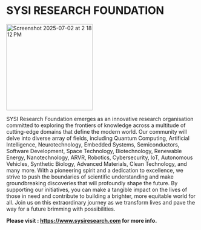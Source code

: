 # SYSI RESEARCH FOUNDATION 

<img width="228" alt="Screenshot 2025-07-02 at 2 18 12 PM" src="https://github.com/user-attachments/assets/64d3e3b2-dd4d-4648-8796-3c1edf185a04" />

SYSI Research Foundation emerges as an innovative research organisation committed to exploring the frontiers of knowledge across a multitude of cutting-edge domains that define the modern world. Our community will delve into diverse array of fields, including Quantum Computing, Artificial Intelligence, Neurotechnology, Embedded Systems, Semiconductors, Software Development, Space Technology, Biotechnology, Renewable Energy, Nanotechnology, ARVR, Robotics, Cybersecurity, IoT, Autonomous Vehicles, Synthetic Biology, Advanced Materials, Clean Technology, and many more. With a pioneering spirit and a dedication to excellence, we strive to push the boundaries of scientific understanding and make groundbreaking discoveries that will profoundly shape the future. By supporting our initiatives, you can make a tangible impact on the lives of those in need and contribute to building a brighter, more equitable world for all. Join us on this extraordinary journey as we transform lives and pave the way for a future brimming with possibilities.

 **Please visit : https://www.sysiresearch.com for more info.**
